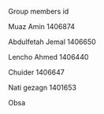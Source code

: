 Group members                 id

Muaz Amin                     1406874

Abdulfetah Jemal              1406650 

Lencho Ahmed                  1406440  

Chuider                       1406647 

Nati gezagn                   1401653

Obsa       
